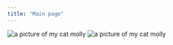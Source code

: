 ```yaml
---
title: "Main page"
---
```


<img src="media/drapescrowd.jpg" alt="a picture of my cat molly" style="border-radius:1%"/></a>
<img src="molly.png" alt="a picture of my cat molly" style="border-radius:1%"/>